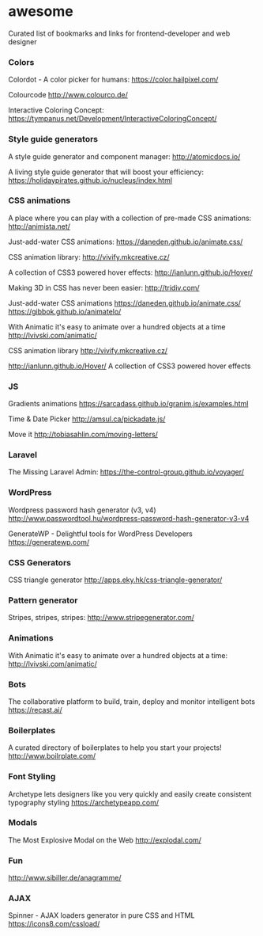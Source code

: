 # awesome
Curated list of bookmarks and links for frontend-developer and web designer

### Colors
Colordot - A color picker for humans: https://color.hailpixel.com/

Colourcode http://www.colourco.de/

Interactive Coloring Concept: https://tympanus.net/Development/InteractiveColoringConcept/

### Style guide generators
A style guide generator and component manager: http://atomicdocs.io/

A living style guide generator that will boost your efficiency: https://holidaypirates.github.io/nucleus/index.html

### CSS animations
A place where you can play with a collection of pre-made CSS animations: http://animista.net/

Just-add-water CSS animations: https://daneden.github.io/animate.css/

CSS animation library: http://vivify.mkcreative.cz/

A collection of CSS3 powered hover effects: http://ianlunn.github.io/Hover/

Making 3D in CSS has never been easier: http://tridiv.com/

Just-add-water CSS animations https://daneden.github.io/animate.css/ https://gibbok.github.io/animatelo/

With Animatic it's easy to animate over a hundred objects at a time http://lvivski.com/animatic/

CSS animation library http://vivify.mkcreative.cz/

http://ianlunn.github.io/Hover/ A collection of CSS3 powered hover effects

### JS
Gradients animations https://sarcadass.github.io/granim.js/examples.html

Time & Date Picker http://amsul.ca/pickadate.js/

Move it http://tobiasahlin.com/moving-letters/

### Laravel
The Missing Laravel Admin: https://the-control-group.github.io/voyager/

### WordPress
Wordpress password hash generator (v3, v4) http://www.passwordtool.hu/wordpress-password-hash-generator-v3-v4

GenerateWP - Delightful tools for WordPress Developers https://generatewp.com/

### CSS Generators
CSS triangle generator http://apps.eky.hk/css-triangle-generator/

### Pattern generator
Stripes, stripes, stripes: http://www.stripegenerator.com/

### Animations
With Animatic it's easy to animate over a hundred objects at a time: http://lvivski.com/animatic/

### Bots
The collaborative platform to build, train, deploy and monitor intelligent bots https://recast.ai/

### Boilerplates
A curated directory of boilerplates to help you start your projects! http://www.boilrplate.com/

### Font Styling
Archetype lets designers like you very quickly and easily create consistent typography styling https://archetypeapp.com/

### Modals
The Most Explosive Modal on the Web http://explodal.com/

### Fun
http://www.sibiller.de/anagramme/

### AJAX
Spinner - AJAX loaders generator in pure CSS and HTML https://icons8.com/cssload/
